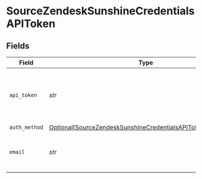 # SourceZendeskSunshineCredentialsAPIToken


## Fields

| Field                                                                                                                                             | Type                                                                                                                                              | Required                                                                                                                                          | Description                                                                                                                                       |
| ------------------------------------------------------------------------------------------------------------------------------------------------- | ------------------------------------------------------------------------------------------------------------------------------------------------- | ------------------------------------------------------------------------------------------------------------------------------------------------- | ------------------------------------------------------------------------------------------------------------------------------------------------- |
| `api_token`                                                                                                                                       | *str*                                                                                                                                             | :heavy_check_mark:                                                                                                                                | API Token. See the <a href="https://docs.airbyte.com/integrations/sources/zendesk_sunshine">docs</a> for information on how to generate this key. |
| `auth_method`                                                                                                                                     | [Optional[SourceZendeskSunshineCredentialsAPITokenAuthMethod]](../../models/shared/sourcezendesksunshinecredentialsapitokenauthmethod.md)         | :heavy_minus_sign:                                                                                                                                | N/A                                                                                                                                               |
| `email`                                                                                                                                           | *str*                                                                                                                                             | :heavy_check_mark:                                                                                                                                | The user email for your Zendesk account                                                                                                           |